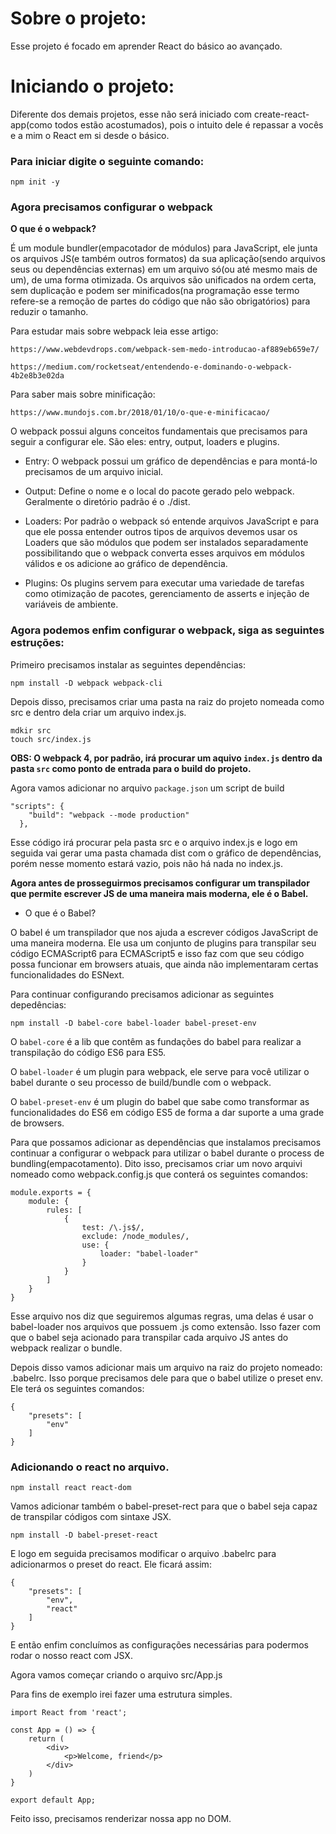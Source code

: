 # Sobre o projeto:

Esse projeto é focado em aprender React do básico ao avançado. 

# Iniciando o projeto:

Diferente dos demais projetos, esse não será iniciado com create-react-app(como todos estão acostumados), pois o intuito dele é repassar a vocês e a mim o React em si desde o básico.

### Para iniciar digite o seguinte comando:

```
npm init -y 
```

### Agora precisamos configurar o webpack

**O que é o webpack?**

É um module bundler(empacotador de módulos) para JavaScript, ele junta os arquivos JS(e também outros formatos) da sua aplicação(sendo arquivos seus ou dependências externas) em um arquivo só(ou até mesmo mais de um), de uma forma otimizada. Os arquivos são unificados na ordem certa, sem duplicação e podem ser minificados(na programação esse termo refere-se a remoção de partes do código que não são obrigatórios) para reduzir o tamanho.

Para estudar mais sobre webpack leia esse artigo:

 ```
 https://www.webdevdrops.com/webpack-sem-medo-introducao-af889eb659e7/

 https://medium.com/rocketseat/entendendo-e-dominando-o-webpack-4b2e8b3e02da
 ```

 Para saber mais sobre minificação: 
 ```
 https://www.mundojs.com.br/2018/01/10/o-que-e-minificacao/
 ```

O webpack possui alguns conceitos fundamentais que precisamos para seguir a configurar ele. São eles: entry, output, loaders e plugins.

- Entry: O webpack possui um gráfico de dependências e para montá-lo precisamos de um arquivo inicial.

- Output: Define o nome e o local do pacote gerado pelo webpack. Geralmente o diretório padrão é o ./dist.

- Loaders: Por padrão o webpack só entende arquivos JavaScript e para que ele possa entender outros tipos de arquivos devemos usar os Loaders que são módulos que podem ser instalados separadamente possibilitando que o webpack converta esses arquivos em módulos válidos e os adicione ao gráfico de dependência.

- Plugins: Os plugins servem para executar uma variedade de tarefas como otimização de pacotes, gerenciamento de asserts e injeção de variáveis de ambiente.

### Agora podemos enfim configurar o webpack, siga as seguintes estruções:

Primeiro precisamos instalar as seguintes dependências:

```
npm install -D webpack webpack-cli
```

Depois disso, precisamos criar uma pasta na raiz do projeto nomeada como src e dentro dela criar um arquivo index.js.

```
mdkir src
touch src/index.js
```
**OBS: O webpack 4, por padrão, irá procurar um aquivo ```index.js``` dentro da pasta ```src``` como ponto de entrada para o build do projeto.**

Agora vamos adicionar no arquivo ```package.json``` um script de build

```
"scripts": {
    "build": "webpack --mode production"
  },
```

Esse código irá procurar pela pasta src e o arquivo index.js e logo em seguida vai gerar uma pasta chamada dist com o gráfico de dependências, porém nesse momento estará vazio, pois não há nada no index.js.

**Agora antes de prosseguirmos precisamos configurar um transpilador que permite escrever JS de uma maneira mais moderna, ele é o Babel.**

- O que é o Babel?

O babel é um transpilador que nos ajuda a escrever códigos JavaScript de uma maneira moderna. Ele usa um conjunto de plugins para transpilar seu código ECMAScript6 para ECMAScript5 e isso faz com que seu código possa funcionar em browsers atuais, que ainda não implementaram certas funcionalidades do ESNext.

Para continuar configurando precisamos adicionar as seguintes depedências:

```
npm install -D babel-core babel-loader babel-preset-env
```

O ```babel-core``` é a lib que contêm as fundações do babel para realizar a transpilação do código ES6 para ES5.

O ```babel-loader``` é um plugin para webpack, ele serve para você utilizar o babel durante o seu processo de build/bundle com o webpack.

O ```babel-preset-env``` é um plugin do babel que sabe como transformar as funcionalidades do ES6 em código ES5 de forma a dar suporte a uma grade de browsers.

Para que possamos adicionar as dependências que instalamos precisamos continuar a configurar o webpack para utilizar o babel durante o process de bundling(empacotamento). Dito isso, precisamos criar um novo arquivi nomeado como webpack.config.js que conterá os seguintes comandos:

```
module.exports = {
    module: {
        rules: [
            {
                test: /\.js$/,
                exclude: /node_modules/,
                use: {
                    loader: "babel-loader"
                }
            }
        ]
    }
}
```


Esse arquivo nos diz que seguiremos algumas regras, uma delas é usar o babel-loader nos arquivos que possuem .js como extensão. Isso fazer com que o babel seja acionado para transpilar cada arquivo JS antes do webpack realizar o bundle.

Depois disso vamos adicionar mais um arquivo na raiz do projeto nomeado: .babelrc. Isso porque precisamos dele para que o babel utilize o preset env. Ele terá os seguintes comandos:

```
{
    "presets": [
        "env"
    ]
}
```

### Adicionando o react no arquivo.

```
npm install react react-dom
```

Vamos adicionar também o babel-preset-rect para que o babel seja capaz de transpilar códigos com sintaxe JSX.

```
npm install -D babel-preset-react
```

E logo em seguida precisamos modificar o arquivo .babelrc para adicionarmos o preset do react. Ele ficará assim:

```
{
    "presets": [
        "env",
        "react"
    ]
}
```
E então enfim concluímos as configurações necessárias para podermos rodar o nosso react com JSX.

Agora vamos começar criando o arquivo src/App.js

Para fins de exemplo irei fazer uma estrutura simples.

```
import React from 'react';

const App = () => {
    return (
        <div> 
            <p>Welcome, friend</p>
        </div>
    )
}

export default App;
```

Feito isso, precisamos renderizar nossa app no DOM.  